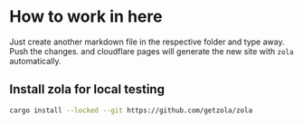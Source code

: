 # How to work in here

Just create another markdown file in the respective folder and type away. Push the changes. and cloudflare pages will generate the new site with `zola` automatically.

## Install zola for local testing

```bash
cargo install --locked --git https://github.com/getzola/zola
```
